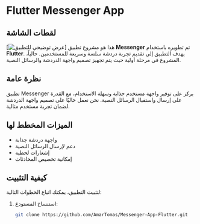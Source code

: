 # Flutter Messenger App
## لقطات الشاشة

[![عرض توضيحي للتطبيق]([https://img.youtube.com/vi/dQw4w9WgXcQ/0.jpg](https://github.com/user-attachments/assets/939f8512-b821-4095-9d2b-67849b29ecc8))]
هذا هو مشروع تطبيق **Messenger** تم تطويره باستخدام **Flutter**. يهدف التطبيق إلى تقديم تجربة دردشة سلسة وسريعة للمستخدمين. حالياً، المشروع في مرحلة أولية حيث يتم تجهيز تصميم واجهة الدردشة والرسائل النصية.

## نظرة عامة

تطبيق Messenger يركز على توفير واجهة مستخدم جذابة وسهلة الاستخدام، مع القدرة على إرسال واستقبال الرسائل النصية. نحن نعمل حاليًا على تصميم واجهة الدردشة لضمان تجربة مستخدم مثالية.

## الميزات المخطط لها

- واجهة دردشة جذابة
- دعم لإرسال الرسائل النصية
- إشعارات لحظية
- إمكانية تخصيص المحادثات

## كيفية التثبيت

لتثبيت التطبيق، يمكنك اتباع الخطوات التالية:

1. استنساخ المستودع:
   ```bash
   git clone https://github.com/AmarTomas/Messenger-App-Flutter.git
